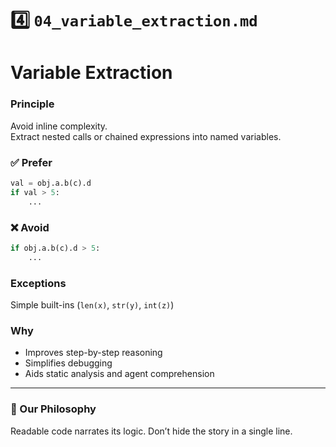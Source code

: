 # 4️⃣ `04_variable_extraction.md`

# Variable Extraction

### Principle
Avoid inline complexity.  
Extract nested calls or chained expressions into named variables.

### ✅ Prefer
```python
val = obj.a.b(c).d
if val > 5:
    ...
````

### ❌ Avoid

```python
if obj.a.b(c).d > 5:
    ...
```

### Exceptions

Simple built-ins (`len(x)`, `str(y)`, `int(z)`)

### Why

* Improves step-by-step reasoning
* Simplifies debugging
* Aids static analysis and agent comprehension

---

### 🤝 Our Philosophy

Readable code narrates its logic.
Don’t hide the story in a single line.
